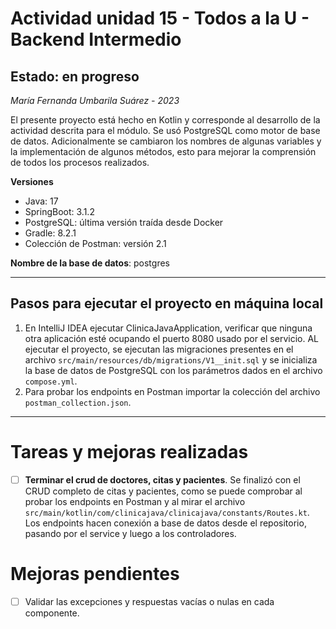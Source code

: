 # Actividad unidad 15 - Todos a la U - Backend Intermedio

## Estado: en progreso

*María Fernanda Umbarila Suárez - 2023*

El presente proyecto está hecho en Kotlin y corresponde al desarrollo de la actividad descrita para el módulo. Se usó PostgreSQL como motor de base de datos. Adicionalmente se cambiaron los nombres de algunas variables y la implementación de algunos métodos, esto para mejorar la comprensión de todos los procesos realizados.

**Versiones**

+ Java: 17
+ SpringBoot: 3.1.2
+ PostgreSQL: última versión traída desde Docker
+ Gradle: 8.2.1
+ Colección de Postman: versión 2.1

**Nombre de la base de datos**: postgres

---

## Pasos para ejecutar el proyecto en máquina local

1. En IntelliJ IDEA ejecutar ClinicaJavaApplication, verificar que ninguna otra aplicación esté ocupando el puerto 8080 usado por el servicio. AL ejecutar el proyecto, se ejecutan las migraciones presentes en el archivo `src/main/resources/db/migrations/V1__init.sql` y se inicializa la base de datos de PostgreSQL con los parámetros dados en el archivo `compose.yml`.
2. Para probar los endpoints en Postman importar la colección del archivo `postman_collection.json`.

---

# Tareas y mejoras realizadas

- [ ] **Terminar el crud de doctores, citas y pacientes**. Se finalizó con el CRUD completo de citas y pacientes, como se puede comprobar al probar los endpoints en Postman y al mirar el archivo `src/main/kotlin/com/clinicajava/clinicajava/constants/Routes.kt`. Los endpoints hacen conexión a base de datos desde el repositorio, pasando por el service y luego a los controladores.

# Mejoras pendientes

- [ ] Validar las excepciones y respuestas vacías o nulas en cada componente.